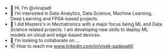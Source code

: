 - 👋 Hi, I’m @vivupadi
- 👀 I’m interested in Data Analytics, Data Science, Machine Learning, Deep Learning and FPGA-based projects.
- 🌱 I did Masters's in Mechatronics with a major focus being ML and Data Science related projects. I am developing new skills to deploy ML models on cloud and edge-based devices.
- 💞️ I’m looking to collaborate on ...
- 📫 How to reach me www.linkedin.com/in/vivek-padayattil

<!---
vivupadi/vivupadi is a ✨ special ✨ repository because its `README.md` (this file) appears on your GitHub profile.
You can click the Preview link to take a look at your changes.
--->
